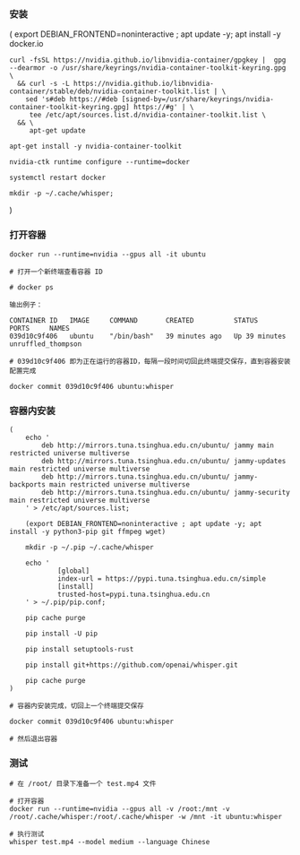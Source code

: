 


### 安装

(
	export DEBIAN_FRONTEND=noninteractive ; apt update -y; apt install -y docker.io

	curl -fsSL https://nvidia.github.io/libnvidia-container/gpgkey |  gpg --dearmor -o /usr/share/keyrings/nvidia-container-toolkit-keyring.gpg \
	  && curl -s -L https://nvidia.github.io/libnvidia-container/stable/deb/nvidia-container-toolkit.list | \
	    sed 's#deb https://#deb [signed-by=/usr/share/keyrings/nvidia-container-toolkit-keyring.gpg] https://#g' | \
	     tee /etc/apt/sources.list.d/nvidia-container-toolkit.list \
	  && \
	     apt-get update
	
	apt-get install -y nvidia-container-toolkit

	nvidia-ctk runtime configure --runtime=docker

	systemctl restart docker
	
	mkdir -p ~/.cache/whisper;
)


### 打开容器

	docker run --runtime=nvidia --gpus all -it ubuntu

	# 打开一个新终端查看容器 ID

	# docker ps

	输出例子：

	CONTAINER ID   IMAGE     COMMAND       CREATED          STATUS          PORTS     NAMES
	039d10c9f406   ubuntu    "/bin/bash"   39 minutes ago   Up 39 minutes             unruffled_thompson

	# 039d10c9f406 即为正在运行的容器ID，每隔一段时间切回此终端提交保存，直到容器安装配置完成

	docker commit 039d10c9f406 ubuntu:whisper


### 容器内安装

	(
		echo '
			deb http://mirrors.tuna.tsinghua.edu.cn/ubuntu/ jammy main restricted universe multiverse
			deb http://mirrors.tuna.tsinghua.edu.cn/ubuntu/ jammy-updates main restricted universe multiverse
			deb http://mirrors.tuna.tsinghua.edu.cn/ubuntu/ jammy-backports main restricted universe multiverse
			deb http://mirrors.tuna.tsinghua.edu.cn/ubuntu/ jammy-security main restricted universe multiverse
		' > /etc/apt/sources.list;

		(export DEBIAN_FRONTEND=noninteractive ; apt update -y; apt install -y python3-pip git ffmpeg wget)

		mkdir -p ~/.pip ~/.cache/whisper

		echo '
				[global]
				index-url = https://pypi.tuna.tsinghua.edu.cn/simple
				[install]
				trusted-host=pypi.tuna.tsinghua.edu.cn
		' > ~/.pip/pip.conf;

		pip cache purge

		pip install -U pip

		pip install setuptools-rust

		pip install git+https://github.com/openai/whisper.git 

		pip cache purge
	)

	# 容器内安装完成，切回上一个终端提交保存

	docker commit 039d10c9f406 ubuntu:whisper

	# 然后退出容器


### 测试

	# 在 /root/ 目录下准备一个 test.mp4 文件

	# 打开容器
	docker run --runtime=nvidia --gpus all -v /root:/mnt -v /root/.cache/whisper:/root/.cache/whisper -w /mnt -it ubuntu:whisper 

	# 执行测试
	whisper test.mp4 --model medium --language Chinese


